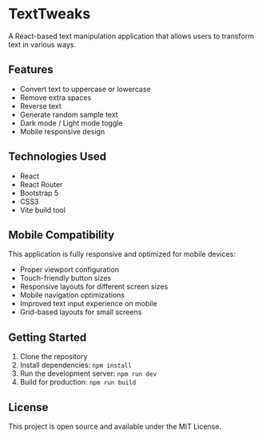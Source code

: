 # TextTweaks

A React-based text manipulation application that allows users to transform text in various ways.

## Features

- Convert text to uppercase or lowercase
- Remove extra spaces
- Reverse text
- Generate random sample text
- Dark mode / Light mode toggle
- Mobile responsive design

## Technologies Used

- React
- React Router
- Bootstrap 5
- CSS3
- Vite build tool

## Mobile Compatibility

This application is fully responsive and optimized for mobile devices:

- Proper viewport configuration
- Touch-friendly button sizes
- Responsive layouts for different screen sizes
- Mobile navigation optimizations
- Improved text input experience on mobile
- Grid-based layouts for small screens

## Getting Started

1. Clone the repository
2. Install dependencies: `npm install`
3. Run the development server: `npm run dev`
4. Build for production: `npm run build`

## License

This project is open source and available under the MIT License.